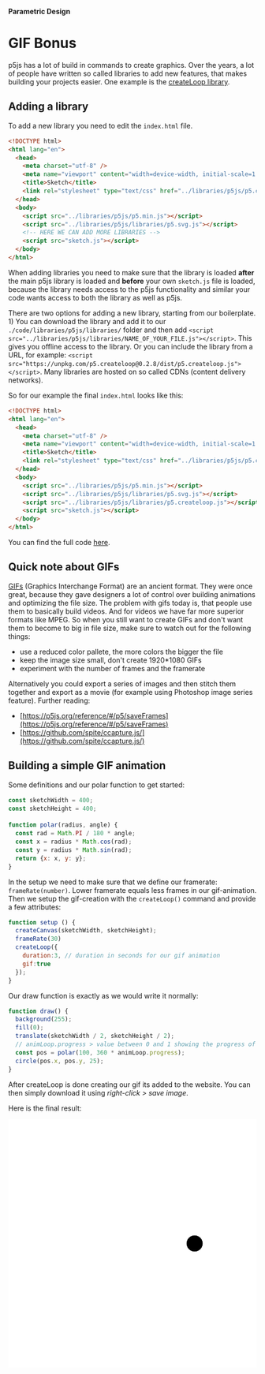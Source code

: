 **Parametric Design**

# GIF Bonus

p5js has a lot of build in commands to create graphics. Over the years, a lot of people have written so called libraries to add new features, that makes building your projects easier. One example is the [createLoop library](https://github.com/mrchantey/p5.createLoop#readme).

## Adding a library

To add a new library you need to edit the `index.html` file.

```html
<!DOCTYPE html>
<html lang="en">
  <head>
    <meta charset="utf-8" />
    <meta name="viewport" content="width=device-width, initial-scale=1.0">
    <title>Sketch</title>
    <link rel="stylesheet" type="text/css" href="../libraries/p5js/p5.css">
  </head>
  <body>
    <script src="../libraries/p5js/p5.min.js"></script>
    <script src="../libraries/p5js/libraries/p5.svg.js"></script>
    <!-- HERE WE CAN ADD MORE LIBRARIES -->
    <script src="sketch.js"></script>
  </body>
</html>
```

When adding libraries you need to make sure that the library is loaded **after** the main p5js library is loaded and **before** your own `sketch.js` file is loaded, because the library needs access to the p5js functionality and similar your code wants access to both the library as well as p5js.

There are two options for adding a new library, starting from our boilerplate. 1) You can download the library and add it to our `./code/libraries/p5js/libraries/` folder and then add `<script src="../libraries/p5js/libraries/NAME_OF_YOUR_FILE.js"></script>`. This gives you offline access to the library. Or you can include the library from a URL, for example: `<script src="https://unpkg.com/p5.createloop@0.2.8/dist/p5.createloop.js"></script>`. Many libraries are hosted on so called CDNs (content delivery networks).

So for our example the final `index.html` looks like this:

```html
<!DOCTYPE html>
<html lang="en">
  <head>
    <meta charset="utf-8" />
    <meta name="viewport" content="width=device-width, initial-scale=1.0">
    <title>Sketch</title>
    <link rel="stylesheet" type="text/css" href="../libraries/p5js/p5.css">
  </head>
  <body>
    <script src="../libraries/p5js/p5.min.js"></script>
    <script src="../libraries/p5js/libraries/p5.svg.js"></script>
    <script src="../libraries/p5js/libraries/p5.createloop.js"></script>
    <script src="sketch.js"></script>
  </body>
</html>
```

You can find the full code [here](https://github.com/FH-Potsdam/teaching-parametric-design/tree/main/code/gif).

## Quick note about GIFs

[GIFs](https://de.wikipedia.org/wiki/Graphics_Interchange_Format) (Graphics Interchange Format) are an ancient format. They were once great, because they gave designers a lot of control over building animations and optimizing the file size. The problem with gifs today is, that people use them to basically build videos. And for videos we have far more superior formats like MPEG. So when you still want to create GIFs and don't want them to become to big in file size, make sure to watch out for the following things:

- use a reduced color pallete, the more colors the bigger the file
- keep the image size small, don't create 1920*1080 GIFs
- experiment with the number of frames and the framerate

Alternatively you could export a series of images and then stitch them together and export as a movie (for example using Photoshop image series feature). Further reading:

- [https://p5js.org/reference/#/p5/saveFrames](https://p5js.org/reference/#/p5/saveFrames)
- [https://github.com/spite/ccapture.js/](https://github.com/spite/ccapture.js/)

## Building a simple GIF animation

Some definitions and our polar function to get started: 

```js
const sketchWidth = 400;
const sketchHeight = 400;

function polar(radius, angle) {
  const rad = Math.PI / 180 * angle;
  const x = radius * Math.cos(rad);
  const y = radius * Math.sin(rad);
  return {x: x, y: y};
}
```

In the setup we need to make sure that we define our framerate: `frameRate(number)`. Lower framerate equals less frames in our gif-animation. Then we setup the gif-creation with the `createLoop()` command and provide a few attributes:

```js
function setup () {
  createCanvas(sketchWidth, sketchHeight);
  frameRate(30)
  createLoop({
    duration:3, // duration in seconds for our gif animation
    gif:true
  });
}
```

Our draw function is exactly as we would write it normally:

```js
function draw() {
  background(255);
  fill(0);
  translate(sketchWidth / 2, sketchHeight / 2);
  // animLoop.progress > value between 0 and 1 showing the progress of our animation
  const pos = polar(100, 360 * animLoop.progress);
  circle(pos.x, pos.y, 25);
}
```

After createLoop is done creating our gif its added to the website. You can then simply download it using *right-click > save image*.

Here is the final result:

![resulting gif](image.gif)